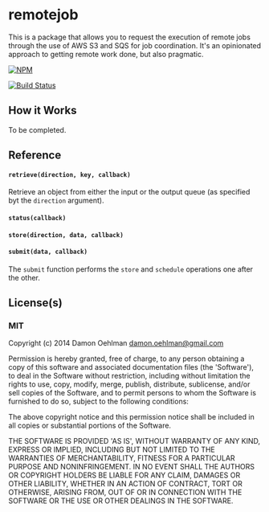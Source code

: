 # remotejob

This is a package that allows you to request the execution of remote jobs
through the use of AWS S3 and SQS for job coordination.  It's an opinionated
approach to getting remote work done, but also pragmatic.


[![NPM](https://nodei.co/npm/remotejob.png)](https://nodei.co/npm/remotejob/)

[![Build Status](https://img.shields.io/travis/DamonOehlman/remotejob.svg?branch=master)](https://travis-ci.org/DamonOehlman/remotejob) 

## How it Works

To be completed.

## Reference

#### `retrieve(direction, key, callback)`

Retrieve an object from either the input or the output queue (as
specified byt the `direction` argument).

#### `status(callback)`

#### `store(direction, data, callback)`

#### `submit(data, callback)`

The `submit` function performs the `store` and `schedule` operations
one after the other.

## License(s)

### MIT

Copyright (c) 2014 Damon Oehlman <damon.oehlman@gmail.com>

Permission is hereby granted, free of charge, to any person obtaining
a copy of this software and associated documentation files (the
'Software'), to deal in the Software without restriction, including
without limitation the rights to use, copy, modify, merge, publish,
distribute, sublicense, and/or sell copies of the Software, and to
permit persons to whom the Software is furnished to do so, subject to
the following conditions:

The above copyright notice and this permission notice shall be
included in all copies or substantial portions of the Software.

THE SOFTWARE IS PROVIDED 'AS IS', WITHOUT WARRANTY OF ANY KIND,
EXPRESS OR IMPLIED, INCLUDING BUT NOT LIMITED TO THE WARRANTIES OF
MERCHANTABILITY, FITNESS FOR A PARTICULAR PURPOSE AND NONINFRINGEMENT.
IN NO EVENT SHALL THE AUTHORS OR COPYRIGHT HOLDERS BE LIABLE FOR ANY
CLAIM, DAMAGES OR OTHER LIABILITY, WHETHER IN AN ACTION OF CONTRACT,
TORT OR OTHERWISE, ARISING FROM, OUT OF OR IN CONNECTION WITH THE
SOFTWARE OR THE USE OR OTHER DEALINGS IN THE SOFTWARE.
